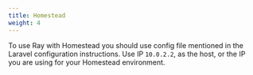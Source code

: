 ```yaml
---
title: Homestead
weight: 4
---
```


To use Ray with Homestead you should use config file mentioned in the Laravel configuration instructions. Use IP `10.0.2.2`, as the host, or the IP you are using for your Homestead environment.
